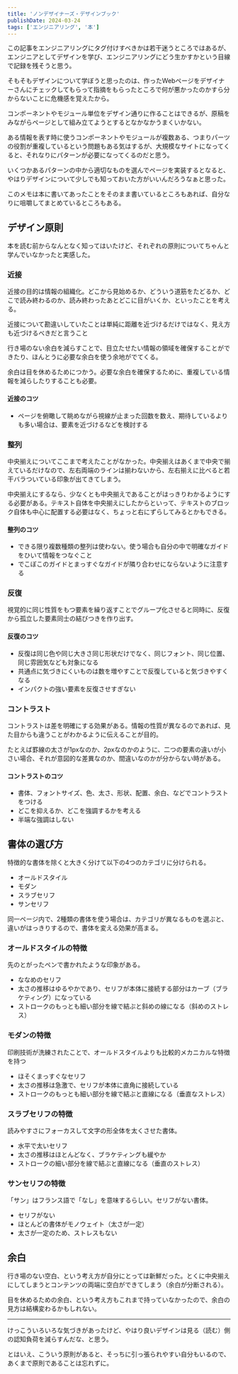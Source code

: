 ```yaml
---
title: 'ノンデザイナーズ・デザインブック'
publishDate: 2024-03-24
tags: ['エンジニアリング', '本']
---
```


この記事をエンジニアリングにタグ付けすべきかは若干迷うところではあるが、エンジニアとしてデザインを学び、エンジニアリングにどう生かすかという目線で記録を残そうと思う。

そもそもデザインについて学ぼうと思ったのは、作ったWebページをデザイナーさんにチェックしてもらって指摘をもらったところで何が悪かったのかすら分からないことに危機感を覚えたから。

コンポーネントやモジュール単位をデザイン通りに作ることはできるが、原稿をみながらページとして組み立てようとするとなかなかうまくいかない。

ある情報を表す時に使うコンポーネントやモジュールが複数ある、つまりパーツの役割が重複しているという問題もある気はするが、大規模なサイトになってくると、それなりにパターンが必要になってくるのだと思う。

いくつかあるパターンの中から適切なものを選んでページを実装するとなると、やはりデザインについて少しでも知っておいた方がいいんだろうなぁと思った。

このメモは本に書いてあったことをそのまま書いているところもあれば、自分なりに咀嚼してまとめているところもある。

## デザイン原則

本を読む前からなんとなく知ってはいたけど、それぞれの原則についてちゃんと学んでいなかったと実感した。

### 近接

近接の目的は情報の組織化。どこから見始めるか、どういう道筋をたどるか、どこで読み終わるのか、読み終わったあとどこに目がいくか、といったことを考える。

近接について勘違いしていたことは単純に距離を近づけるだけではなく、見え方も近づけるべきだと言うこと

行き場のない余白を減らすことで、目立たせたい情報の領域を確保することができたり、ほんとうに必要な余白を使う余地がでてくる。

余白は目を休めるためにつかう。必要な余白を確保するために、重複している情報を減らしたりすることも必要。

#### 近接のコツ

*   ページを俯瞰して眺めながら視線が止まった回数を数え、期待しているよりも多い場合は、要素を近づけるなどを検討する

### 整列

中央揃えについてここまで考えたことがなかった。中央揃えはあくまで中央で揃えているだけなので、左右両端のラインは揃わないから、左右揃えに比べると若干バラついている印象が出てきてしまう。

中央揃えにするなら、少なくとも中央揃えであることがはっきりわかるようにする必要がある。テキスト自体を中央揃えにしたからといって、テキストのブロック自体も中心に配置する必要はなく、ちょっと右にずらしてみるとかもできる。

#### 整列のコツ

*   できる限り複数種類の整列は使わない。使う場合も自分の中で明確なガイドをひいて情報をつなぐこと
*   でこぼこのガイドとまっすぐなガイドが隣り合わせにならないように注意する

### 反復

視覚的に同じ性質をもつ要素を繰り返すことでグループ化させると同時に、反復から孤立した要素同士の結びつきを作り出す。

#### 反復のコツ

*   反復は同じ色や同じ大きさ同じ形状だけでなく、同じフォント、同じ位置、同じ雰囲気なども対象になる
*   共通点に気づきにくいものは数を増やすことで反復していると気づきやすくなる
*   インパクトの強い要素を反復させすぎない

### コントラスト

コントラストは差を明確にする効果がある。情報の性質が異なるのであれば、見た目からも違うことがわかるように伝えることが目的。

たとえば罫線の太さが1pxなのか、2pxなのかのように、二つの要素の違いが小さい場合、それが意図的な差異なのか、間違いなのかが分からない時がある。

#### コントラストのコツ

*   書体、フォントサイズ、色、太さ、形状、配置、余白、などでコントラストをつける
*   どこを抑えるか、どこを強調するかを考える
*   半端な強調はしない

## 書体の選び方

特徴的な書体を除くと大きく分けて以下の4つのカテゴリに分けられる。

*   オールドスタイル
*   モダン
*   スラブセリフ
*   サンセリフ

同一ページ内で、2種類の書体を使う場合は、カテゴリが異なるものを選ぶと、違いがはっきりするので、書体を変える効果が高まる。

### オールドスタイルの特徴

先のとがったペンで書かれたような印象がある。

*   ななめのセリフ
*   太さの推移はゆるやかであり、セリフが本体に接続する部分はカーブ（ブラケティング）になっている
*   ストロークのもっとも細い部分を線で結ぶと斜めの線になる（斜めのストレス）

### モダンの特徴

印刷技術が洗練されたことで、オールドスタイルよりも比較的メカニカルな特徴を持つ

*   ほそくまっすぐなセリフ
*   太さの推移は急激で、セリフが本体に直角に接続している
*   ストロークのもっとも細い部分を線で結ぶと直線になる（垂直なストレス）

### スラブセリフの特徴

読みやすさにフォーカスして文字の形全体を太くさせた書体。

*   水平で太いセリフ
*   太さの推移はほとんどなく、ブラケティングも緩やか
*   ストロークの細い部分を線で結ぶと直線になる（垂直のストレス）

### サンセリフの特徴

「サン」はフランス語で「なし」を意味するらしい。セリフがない書体。

*   セリフがない
*   ほとんどの書体がモノウェイト（太さが一定）
*   太さが一定のため、ストレスもない

## 余白

行き場のない空白、という考え方が自分にとっては新鮮だった。とくに中央揃えにしてしまうとコンテンツの両端に空白ができてしまう（余白が分断される）。

目を休めるための余白、という考え方もこれまで持っていなかったので、余白の見方は結構変わるかもしれない。

---

けっこういろいろな気づきがあったけど、やはり良いデザインは見る（読む）側の認知負荷を減らすんだな、と思う。

とはいえ、こういう原則があると、そっちに引っ張られやすい自分もいるので、あくまで原則であることは忘れずに。
